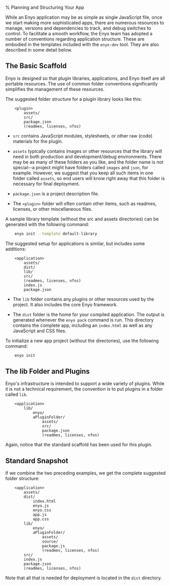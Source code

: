 % Planning and Structuring Your App

While an Enyo application may be as simple as single JavaScript file, once we start
making more sophisticated apps, there are numerous resources to manage, versions
and dependencies to track, and debug switches to control.  To facilitate a
smooth workflow, the Enyo team has adopted a number of conventions regarding
application structure.  These are embodied in the templates included with the
`enyo-dev` tool. They are also described in some detail below.

## The Basic Scaffold

Enyo is designed so that plugin libraries, applications, and Enyo itself are all
portable resources.  The use of common folder conventions significantly
simplifies the management of these resources.

The suggested folder structure for a plugin library looks like this:

        <plugin>
            assets/
            src/
            package.json
            (readmes, licenses, nfos)

* `src` contains JavaScript modules, stylesheets, or other raw (code) materials
    for the plugin.

* `assets` typically contains images or other resources that the library will
    need in both production and development/debug environments.  There may be as
    many of these folders as you like, and the folder name is not special--a
    project might have folders called `images` and `json`, for example.
    However, we suggest that you keep all such items in one folder called
    `assets`, so end users will know right away that this folder is necessary
    for final deployment.

* `package.json` is a project description file.

* The `<plugin>` folder will often contain other items, such as readmes,
    licenses, or other miscellaneous files.

A sample library template (without the src and assets directories) can be generated with the following command:

```bash
    enyo init --template default-library
```

The suggested setup for applications is similar, but includes some additions:

        <application>
            assets/
            dist/
            lib/
            src/
            (readmes, licenses, nfos)
            index.js
            package.json

* The `lib` folder contains any plugins or other resources used by the project. It also
    includes the core Enyo framework.

* The `dist` folder is the home for your compiled application. The output is generated whenever
    the `enyo pack` command is run. This directory contains the complete app, including
    an `index.html` as well as any JavaScript and CSS files.

To initialize a new app project (without the directories), use the following command:

```bash
    enyo init
```

## The lib Folder and Plugins

Enyo's infrastructure is intended to support a wide variety of plugins.  While
it is not a technical requirement, the convention is to put plugins in a folder
called `lib`.

        <application>
            lib/
                enyo/
                aPluginFolder/
                    assets/
                    src/
                    package.json
                    (readmes, licenses, nfos)

Again, notice that the standard scaffold has been used for this plugin.

## Standard Snapshot

If we combine the two preceding examples, we get the complete suggested folder
structure:

        <application>
            assets/
            dist/
                index.html
                enyo.js
                enyo.css
                app.js
                app.css
            lib/
                enyo/
                aPluginFolder/
                    assets/
                    source/
                    package.js
                    (readmes, licenses, nfos)
            src/
            index.js
            package.json
            (readmes, licenses, nfos)

Note that all that is needed for deployment is located in the `dist` directory.
